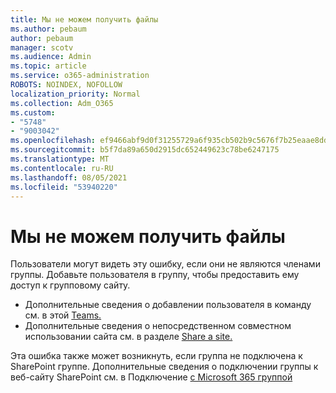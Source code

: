 ```yaml
---
title: Мы не можем получить файлы
ms.author: pebaum
author: pebaum
manager: scotv
ms.audience: Admin
ms.topic: article
ms.service: o365-administration
ROBOTS: NOINDEX, NOFOLLOW
localization_priority: Normal
ms.collection: Adm_O365
ms.custom:
- "5748"
- "9003042"
ms.openlocfilehash: ef9466abf9d0f31255729a6f935cb502b9c5676f7b25eaae8dd299e0788ecd81
ms.sourcegitcommit: b5f7da89a650d2915dc652449623c78be6247175
ms.translationtype: MT
ms.contentlocale: ru-RU
ms.lasthandoff: 08/05/2021
ms.locfileid: "53940220"
---
```

# <a name="we-cant-get-your-files"></a>Мы не можем получить файлы

Пользователи могут видеть эту ошибку, если они не являются членами группы. Добавьте пользователя в группу, чтобы предоставить ему доступ к групповому сайту.

- Дополнительные сведения о добавлении пользователя в команду см. в этой [Teams.](https://support.office.com/article/add-people-to-a-team-aff2249d-b456-4bc3-81e7-52327b6b38e9)
- Дополнительные сведения о непосредственном совместном использовании сайта см. в разделе [Share a site.](https://support.office.com/article/Share-a-site-958771A8-D041-4EB8-B51C-AFEA2EAE3658)

Эта ошибка также может возникнуть, если группа не подключена к SharePoint группе. Дополнительные сведения о подключении группы к веб-сайту SharePoint см. в Подключение [с Microsoft 365 группой](https://docs.microsoft.com/sharepoint/dev/transform/modernize-connect-to-office365-group)